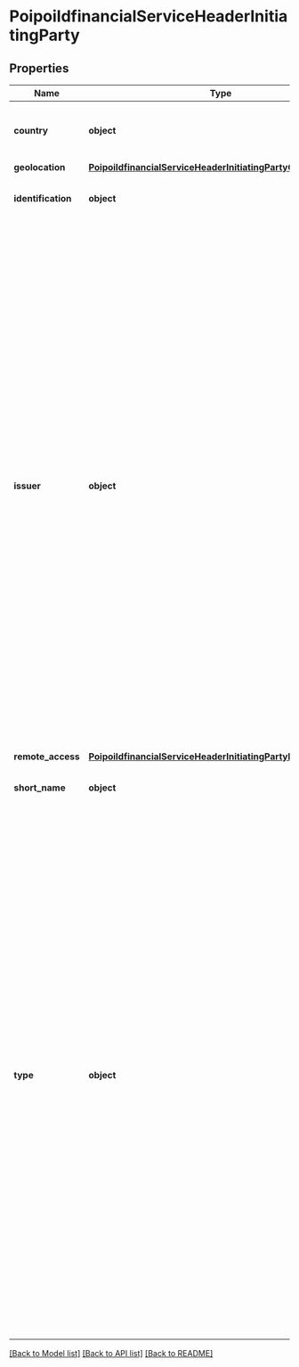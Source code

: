 # PoipoiIdfinancialServiceHeaderInitiatingParty

## Properties
Name | Type | Description | Notes
------------ | ------------- | ------------- | -------------
**country** | **object** | Specifies an alpha string with a minimum length of 2 characters and a maximum length of 3 characters.&lt;br/&gt; | [optional] 
**geolocation** | [**PoipoiIdfinancialServiceHeaderInitiatingPartyGeolocation**](PoipoiIdfinancialServiceHeaderInitiatingPartyGeolocation.md) |  | [optional] 
**identification** | **object** | Specifies a character string with a maximum length of 35 characters.&lt;br/&gt; | 
**issuer** | **object** | Identification of the type of entity involved in a transaction.&lt;br/&gt;- **OPOI: OriginatingPOI**  : *Point Of Interaction initiating the card payment transaction.*&lt;br/&gt;- **MERC: Merchant**  : *Merchant providing goods and service in the card payment transaction.*&lt;br/&gt;- **ACCP: Acceptor**  : *Card acceptor, party accepting the card and presenting transaction data to the acquirer.*&lt;br/&gt;- **ITAG: IntermediaryAgent**  : *Party acting on behalf of other parties to process or forward data to other parties.*&lt;br/&gt;- **ACQR: Acquirer**  : *Entity acquiring card transactions.*&lt;br/&gt;- **CISS: CardIssuer**  : *Party that issues cards.*&lt;br/&gt;- **DLIS: DelegateIssuer**  : *Party to whom the card issuer delegates to authorise card payment transactions.*&lt;br/&gt;- **MTMG: MasterTerminalManager**  : *Responsible for the maintenance of a card payment acceptance terminal.*&lt;br/&gt;- **TAXH: TaxAuthority**  : *Tax authority.*&lt;br/&gt;- **TMGT: TerminalManager**  : *Responsible for one or several maintenance functions of a card payment acceptance terminal.*&lt;br/&gt; | [optional] 
**remote_access** | [**PoipoiIdfinancialServiceHeaderInitiatingPartyRemoteAccess**](PoipoiIdfinancialServiceHeaderInitiatingPartyRemoteAccess.md) |  | [optional] 
**short_name** | **object** | Specifies a character string with a maximum length of 35 characters.&lt;br/&gt; | [optional] 
**type** | **object** | Identification of the type of entity involved in a transaction.&lt;br/&gt;- **OPOI: OriginatingPOI**  : *Point Of Interaction initiating the card payment transaction.*&lt;br/&gt;- **MERC: Merchant**  : *Merchant providing goods and service in the card payment transaction.*&lt;br/&gt;- **ACCP: Acceptor**  : *Card acceptor, party accepting the card and presenting transaction data to the acquirer.*&lt;br/&gt;- **ITAG: IntermediaryAgent**  : *Party acting on behalf of other parties to process or forward data to other parties.*&lt;br/&gt;- **ACQR: Acquirer**  : *Entity acquiring card transactions.*&lt;br/&gt;- **CISS: CardIssuer**  : *Party that issues cards.*&lt;br/&gt;- **DLIS: DelegateIssuer**  : *Party to whom the card issuer delegates to authorise card payment transactions.*&lt;br/&gt;- **MTMG: MasterTerminalManager**  : *Responsible for the maintenance of a card payment acceptance terminal.*&lt;br/&gt;- **TAXH: TaxAuthority**  : *Tax authority.*&lt;br/&gt;- **TMGT: TerminalManager**  : *Responsible for one or several maintenance functions of a card payment acceptance terminal.*&lt;br/&gt; | [optional] 

[[Back to Model list]](../README.md#documentation-for-models) [[Back to API list]](../README.md#documentation-for-api-endpoints) [[Back to README]](../README.md)

